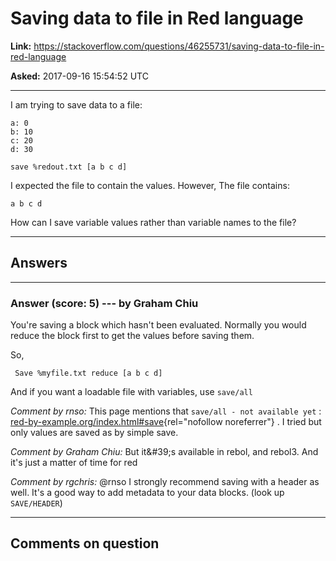 # Saving data to file in Red language

**Link:**
<https://stackoverflow.com/questions/46255731/saving-data-to-file-in-red-language>

**Asked:** 2017-09-16 15:54:52 UTC

------------------------------------------------------------------------

I am trying to save data to a file:

    a: 0
    b: 10
    c: 20
    d: 30

    save %redout.txt [a b c d]

I expected the file to contain the values. However, The file contains:

    a b c d

How can I save variable values rather than variable names to the file?

------------------------------------------------------------------------

## Answers

------------------------------------------------------------------------

### Answer (score: 5) --- by Graham Chiu

You\'re saving a block which hasn\'t been evaluated. Normally you would
reduce the block first to get the values before saving them.

So,

     Save %myfile.txt reduce [a b c d]

And if you want a loadable file with variables, use `save/all`

*Comment by rnso:* This page mentions that
`save/all - not available yet` :
[red-by-example.org/index.html#save](http://www.red-by-example.org/index.html#save){rel="nofollow noreferrer"}
. I tried but only values are saved as by simple save.

*Comment by Graham Chiu:* But it&amp;#39;s available in rebol, and
rebol3. And it\'s just a matter of time for red

*Comment by rgchris:* \@rnso I strongly recommend saving with a header
as well. It\'s a good way to add metadata to your data blocks. (look up
`SAVE/HEADER`)

------------------------------------------------------------------------

## Comments on question
